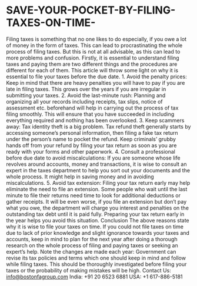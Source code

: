 # SAVE-YOUR-POCKET-BY-FILING-TAXES-ON-TIME-
Filing taxes is something that no one likes to do especially, if you owe a lot of money in the form of taxes. This can lead to procrastinating the whole process of filing taxes. But this is not at all advisable, as this can lead to more problems and confusion. Firstly, it is essential to understand filing taxes and paying them are two different things and the procedures are different for each of them. This article will throw some light on why it is essential to file your taxes before the due date. 1. Avoid the penalty prices: Keep in mind that there are heavy penalties you will have to pay if you are late in filing taxes. This grows over the years if you are irregular in submitting your taxes.  2. Avoid the last-minute rush: Planning and organizing all your records including receipts, tax slips, notice of assessment etc. beforehand will help in carrying out the process of tax filing smoothly. This will ensure that you have succeeded in including everything required and nothing has been overlooked.  3. Keep scammers away: Tax identity theft is a big problem. Tax refund theft generally starts by accessing someone’s personal information, then filing a fake tax return under the person’s name to pocket the refund. Keep criminals’ grubby hands off from your refund by filing your tax return as soon as you are ready with your forms and other paperwork.  4. Consult a professional before due date to avoid miscalculations: If you are someone whose life revolves around accounts, money and transactions, it is wise to consult an expert in the taxes department to help you sort out your documents and the whole process. It might help in saving money and in avoiding miscalculations.  5. Avoid tax extension: Filing your tax return early may help eliminate the need to file an extension. Some people who wait until the last minute to file their returns need time to look for additional deductions or gather receipts. It will be even worse, if you file an extension but don’t pay what you owe, the department will charge you interest and penalties on the outstanding tax debt until it is paid fully. Preparing your tax return early in the year helps you avoid this situation.  Conclusion The above reasons state why it is wise to file your taxes on time. If you could not file taxes on time due to lack of prior knowledge and slight ignorance towards your taxes and accounts, keep in mind to plan for the next year after doing a thorough research on the whole process of filing and paying taxes or seeking an expert’s help. Note the changes are made each year: Government can revise its tax policies and terms which one should keep in mind and follow while filing taxes. This should be thoroughly investigated before filing your taxes or the probability of making mistakes will be high.  Contact Us: info@bostonfagroup.com India: +91 20 6523 6881 USA: +1 617-886-5181
